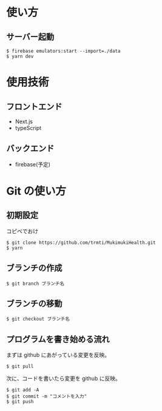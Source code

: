 # 使い方

## サーバー起動

```
$ firebase emulators:start --import=./data
$ yarn dev
```

# 使用技術

## フロントエンド

- Next.js
- typeScript

## バックエンド

- firebase(予定)

# Git の使い方

## 初期設定

コピペでおけ

```
$ git clone https://github.com/trmti/MukimukiHealth.git
$ yarn
```

## ブランチの作成

```
$ git branch ブランチ名
```

## ブランチの移動

```
$ git checkout ブランチ名
```

## プログラムを書き始める流れ

まずは github にあがっている変更を反映。

```
$ git pull
```

次に、コードを書いたら変更を github に反映。

```
$ git add -A
$ git commit -m "コメントを入力"
$ git push
```
